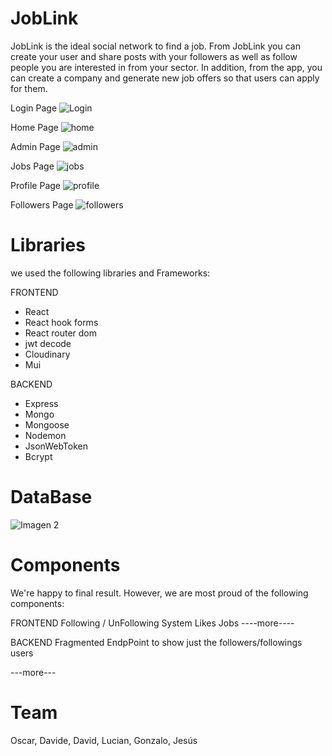 # JobLink
JobLink is the ideal social network to find a job. From JobLink you can create your user and share posts with your followers as well as follow people you are interested in from your sector. In addition, from the app, you can create a company and generate new job offers so that users can apply for them.


Login Page
![Login](https://user-images.githubusercontent.com/79333401/224272944-54b66651-0f73-464c-80af-a80e45f725bf.png)

Home Page
![home](https://user-images.githubusercontent.com/79333401/224272970-42ba158a-6037-4af7-81cd-f7702e4275e3.png)

Admin Page
![admin](https://user-images.githubusercontent.com/79333401/224272984-2e05432a-9d8a-40df-9a5c-dab44adc48c8.png)

Jobs Page
![jobs](https://user-images.githubusercontent.com/79333401/224272999-acda7528-53fe-4966-b3a9-731d11163d5f.png)

Profile Page
![profile](https://user-images.githubusercontent.com/79333401/224273006-bfb9c451-eb11-4362-87ce-500288f49b95.png)

Followers Page
![followers](https://user-images.githubusercontent.com/79333401/224273015-8b237e21-f6bd-45fb-826f-11942807ffa1.png)


# Libraries 
we used the following libraries and Frameworks: 

FRONTEND
- React
- React hook forms
- React router dom
- jwt decode
- Cloudinary
- Mui 

BACKEND
- Express
- Mongo
- Mongoose
- Nodemon
- JsonWebToken
- Bcrypt

# DataBase

![Imagen 2](https://user-images.githubusercontent.com/79333401/223687875-6dee81c5-6007-4211-b853-01af9f2c31b3.png)


# Components 
We're happy to final result. However, we are most proud of the following components:

FRONTEND
Following / UnFollowing System
Likes
Jobs
----more----

BACKEND
Fragmented EndpPoint to show just the followers/followings users

---more---


# Team
Oscar,
Davide,
David,
Lucian,
Gonzalo,
Jesús


